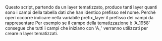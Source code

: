 Questo script, partendo da un layer tematizzato, produce tanti layer quanti sono i campi della tabella dati che han 
identico prefisso nel nome.
Perchè operi occorre indicare nella variabile prefix_layer il prefisso dei campi da rappresentare
Per esempio se il campo della tematizzazione è 'A_1958' consegue che tutti i campi che iniziano con 'A_' verranno utilizzati
per creare n layer tematizzati.
